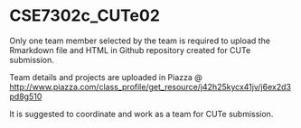 # CSE7302c_CUTe02


Only one team member selected by the team is required to upload the Rmarkdown file and HTML in Github repository created for CUTe submission.

Team details and projects are uploaded in Piazza @ http://www.piazza.com/class_profile/get_resource/j42h25kycx41jv/j6ex2d3pd8g510

It is suggested to coordinate and work as a team for CUTe submission.

